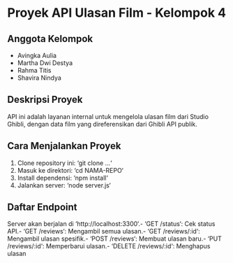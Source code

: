  # Proyek API Ulasan Film - Kelompok 4
 ## Anggota Kelompok
 - Avingka Aulia
 - Martha Dwi Destya
 - Rahma Titis 
 - Shavira Nindya
 ## Deskripsi Proyek
 API ini adalah layanan internal untuk mengelola ulasan film dari Studio Ghibli,
 dengan data film yang direferensikan dari Ghibli API publik.
 ## Cara Menjalankan Proyek
 1. Clone repository ini: ‘git clone ...‘
 2. Masuk ke direktori: ‘cd NAMA-REPO‘
 3. Install dependensi: ‘npm install‘
 4. Jalankan server: ‘node server.js‘
 ## Daftar Endpoint
 Server akan berjalan di ‘http://localhost:3300‘.- ‘GET /status‘: Cek status API.- ‘GET /reviews‘: Mengambil semua ulasan.- ‘GET /reviews/:id‘: Mengambil ulasan spesifik.- ‘POST /reviews‘: Membuat ulasan baru.- ‘PUT /reviews/:id‘: Memperbarui ulasan.- ‘DELETE /reviews/:id‘: Menghapus ulasan
